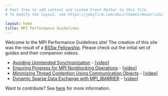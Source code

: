 ```yaml
---
# Feel free to add content and custom Front Matter to this file.
# To modify the layout, see https://jekyllrb.com/docs/themes/#overriding-theme-defaults

layout: home
title: MPI Performance Guidelines
---
```


Welcome to the MPI Performance Guidelines site! The creation of this
site was the result of a [BSSw Fellowship][bssw-fellow]. Please check
out the initial set of guides and their companion videos.
* [Avoiding Unintended Synchronization][unintended-sync] - [[video][vid1]]
* [Ensuring Progress for MPI Nonblocking Operations][progress] - [[video][vid2]]
* [Minimizing Thread Contention Using Communication Objects][threads] - [[video][vid3]]
* [Dynamic Sparse Data Exchange with MPI_IBARRIER][dsde] - [[video][vid3]]

Want to contribute? See [here][contrib] for more
information.

[bssw-fellow]: https://bssw.io/pages/bssw-fellowship-program
[unintended-sync]: /unintended-sync
[progress]: /progress
[threads]: /minimizing-thread-contention
[dsde]: /dynamic-sparse
[gh]: https://github.com/mpi-performance-guidelines/mpi-performance-guidelines.github.io/issues
[contrib]: /contributing
[vid1]: https://youtu.be/Qgk5L1XL3Ck
[vid2]: https://youtu.be/Ofu3vRpOglU
[vid3]: https://youtu.be/jksJ5NBBpRk
[vid4]: https://youtu.be/MpxSm0NQG4g
